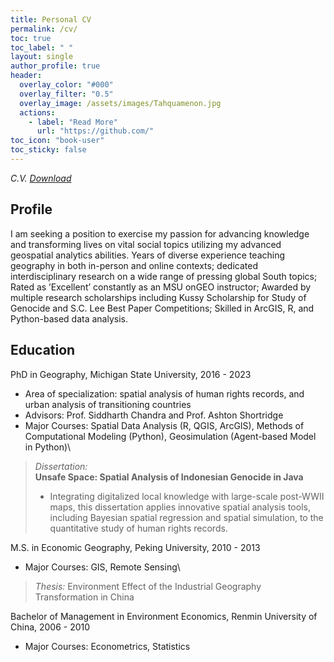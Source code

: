 ```yaml
---
title: Personal CV
permalink: /cv/
toc: true
toc_label: " "
layout: single
author_profile: true
header:
  overlay_color: "#000"
  overlay_filter: "0.5"
  overlay_image: /assets/images/Tahquamenon.jpg
  actions:
    - label: "Read More"
      url: "https://github.com/"
toc_icon: "book-user"
toc_sticky: false
---
```

*C.V. [Download](Teng_CV_master_research.pdf)*
## Profile

I am seeking a position to exercise my passion for advancing knowledge and transforming lives on vital social topics utilizing my advanced geospatial analytics abilities.
Years of diverse experience teaching geography in both in-person and online contexts; dedicated interdisciplinary research on a wide range of pressing global South topics; Rated as ’Excellent’ constantly as an MSU onGEO instructor; Awarded by multiple research scholarships including Kussy Scholarship for Study of Genocide and S.C. Lee Best Paper Competitions; Skilled in ArcGIS, R, and Python-based data analysis.  

## Education

PhD in Geography, Michigan State University, 2016 - 2023
-   Area of specialization: spatial analysis of human rights records, and urban analysis of transitioning countries
-   Advisors: Prof. Siddharth Chandra and Prof. Ashton Shortridge
-   Major Courses: Spatial Data Analysis (R, QGIS, ArcGIS), Methods of Computational Modeling (Python), Geosimulation (Agent-based Model in Python)\
>   *Dissertation:*\
>   **Unsafe Space: Spatial Analysis of Indonesian Genocide in Java**
>  - Integrating digitalized local knowledge with large-scale post-WWII maps, this dissertation applies innovative spatial analysis tools, including Bayesian spatial regression and spatial simulation, to the quantitative study of human rights records.

M.S. in Economic Geography, Peking University, 2010 - 2013
-   Major Courses: GIS, Remote Sensing\
>   *Thesis:* 
Environment Effect of the Industrial Geography Transformation in China 

Bachelor of Management in Environment Economics, Renmin University of China, 2006 - 2010
-   Major Courses: Econometrics, Statistics
